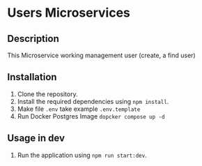 
# Users Microservices

## Description
This Microservice working management user (create, a find user)

## Installation
1. Clone the repository.
2. Install the required dependencies using `npm install`.
3. Make file `.env` take example `.env.template`
4. Run Docker Postgres Image `dopcker compose up -d`

## Usage in dev
1. Run the application using `npm run start:dev`.